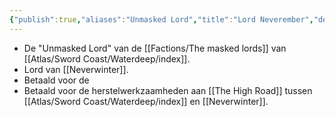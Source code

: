 ```yaml
---
{"publish":true,"aliases":"Unmasked Lord","title":"Lord Neverember","description":"Lord of Neverwinter. Unmasked lord of Waterdeep.","created":"2025-07-04","modified":"2025-07-21T19:14:15.042+02:00","published":"2025-07-04","cssclasses":""}
---
```


* De "Unmasked Lord" van de [[Factions/The masked lords]] van [[Atlas/Sword Coast/Waterdeep/index]].
* Lord van [[Neverwinter]].
* Betaald voor de 
* Betaald voor de herstelwerkzaamheden aan [[The High Road]] tussen [[Atlas/Sword Coast/Waterdeep/index]] en [[Neverwinter]].


